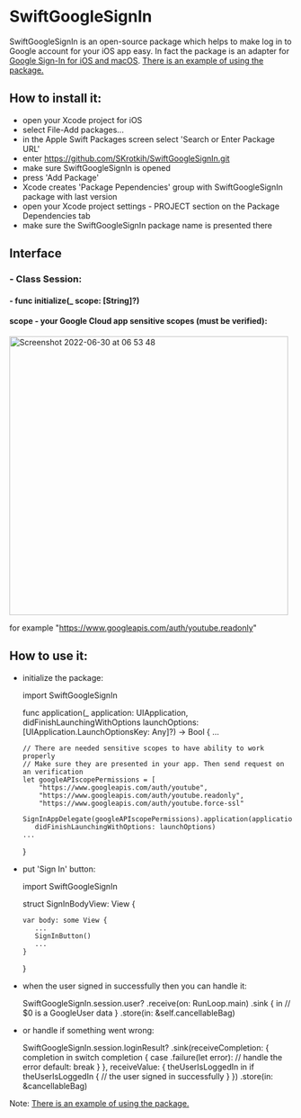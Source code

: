 # SwiftGoogleSignIn

SwiftGoogleSignIn is an open-source package which helps to make log in to Google account for your iOS app easy.
In fact the package is an adapter for [Google Sign-In for iOS and macOS](https://developers.google.com/identity/sign-in/ios/start).
[There is an example of using the package.](https://github.com/SKrotkih/YTLiveStreaming)

## How to install it:

- open your Xcode project for iOS
- select File-Add packages...
- in the Apple Swift Packages screen select 'Search or Enter Package URL'
- enter https://github.com/SKrotkih/SwiftGoogleSignIn.git
- make sure SwiftGoogleSignIn is opened
- press 'Add Package' 
- Xcode creates 'Package Pependencies' group with SwiftGoogleSignIn package with last version 
- open your Xcode project settings - PROJECT section on the Package Dependencies tab
- make sure the SwiftGoogleSignIn package name is presented there 

## Interface

### - Class Session:
#### - func initialize(_ scope: [String]?)
####    scope - your Google Cloud app sensitive scopes (must be verified):
<img width="496" alt="Screenshot 2022-06-30 at 06 53 48" src="https://user-images.githubusercontent.com/2775621/176594084-2397a49f-7539-488b-81c2-a5ce0c0eaaf6.png">
   
   for example "https://www.googleapis.com/auth/youtube.readonly"


## How to use it:

- initialize the package:

   import SwiftGoogleSignIn

   func application(_ application: UIApplication,
                    didFinishLaunchingWithOptions launchOptions: [UIApplication.LaunchOptionsKey: Any]?) -> Bool {
      ...

      // There are needed sensitive scopes to have ability to work properly
      // Make sure they are presented in your app. Then send request on an verification
      let googleAPIscopePermissions = [
          "https://www.googleapis.com/auth/youtube",
          "https://www.googleapis.com/auth/youtube.readonly",
          "https://www.googleapis.com/auth/youtube.force-ssl"
   
      SignInAppDelegate(googleAPIscopePermissions).application(application,
         didFinishLaunchingWithOptions: launchOptions)
      ...    
    
   }
   
- put 'Sign In' button:

   import SwiftGoogleSignIn

   struct SignInBodyView: View {

      var body: some View {
         ...
         SignInButton()
         ...
      }
   }

- when the user signed in successfully then you can handle it:

   SwiftGoogleSignIn.session.user?
      .receive(on: RunLoop.main)
      .sink { in
         // $0 is a GoogleUser data
      }
      .store(in: &self.cancellableBag)
      
- or handle if something went wrong:

   SwiftGoogleSignIn.session.loginResult?
      .sink(receiveCompletion: { completion in
         switch completion {
            case .failure(let error):
               // handle the error
            default:
               break
         }
         }, receiveValue: { theUserIsLoggedIn in
            if theUserIsLoggedIn {
               // the user signed in successfully
            }
         })
         .store(in: &cancellableBag)




 Note: [There is an example of using the package.](https://github.com/SKrotkih/YTLiveStreaming)
